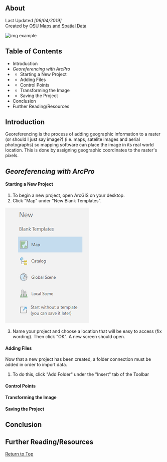 ## About
Last Updated *[06/04/2019]*   
Created by [OSU Maps and Spatial Data](https://info.library.okstate.edu/map-room)

![img example](images/OSULogo.png)

## Table of Contents
- Introduction 
- *Georeferencing with ArcPro*
- - Starting a New Project
- - Adding Files
- - Control Points
- - Transforming the Image
- - Saving the Project
- Conclusion
- Further Reading/Resources

## Introduction

Georeferencing is the process of adding geographic information to a raster (or should I just say image?) (i.e. maps, satelite images and aerial photographs) so mapping software can place the image in its real world location. This is done by assigning geographic coordinates to the raster's pixels. 

## *Georeferencing with ArcPro*

#### Starting a New Project

1. To begin a new project, open ArcGIS on your desktop.
2. Click "Map" under "New Blank Templates".
    
![New Project](images/NewProject.PNG)

3. Name your project and choose a location that will be easy to access (fix wording). Then click "OK". A new screen should open. 

#### Adding Files
Now that a new project has been created, a folder connection must be added in order to import data. 
1. To do this, click "Add Folder" under the "Insert" tab of the Toolbar

#### Control Points

#### Transforming the Image

#### Saving the Project

## Conclusion

## Further Reading/Resources


[Return to Top](#about)
